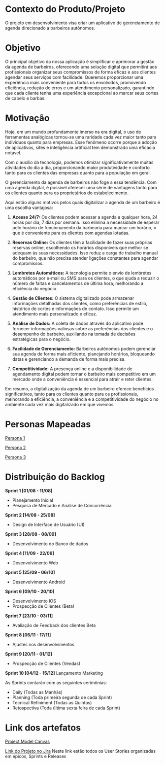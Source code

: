 # Contexto do Produto/Projeto
O projeto em desenvolvimento visa criar um aplicativo de gerenciamento de agenda direcionado a barbeiros autônomos.

# Objetivo
O principal objetivo da nossa aplicação é simplificar e aprimorar a gestão da agenda de barbeiros, oferecendo uma solução digital que permitirá aos profissionais organizar seus compromissos de forma eficaz e aos clientes agendar seus serviços com facilidade. Queremos proporcionar uma experiência mais conveniente para todos os envolvidos, promovendo eficiência, redução de erros e um atendimento personalizado, garantindo que cada cliente tenha uma experiência excepcional ao marcar seus cortes de cabelo e barbas.

# Motivação
Hoje, em um mundo profundamente imerso na era digital, o uso de ferramentas analógicas tornou-se uma raridade cada vez maior tanto para indivíduos quanto para empresas. Esse fenômeno ocorre porque a adoção de aplicativos, sites e inteligência artificial tem demonstrado uma eficácia notável.

Com o auxílio da tecnologia, podemos otimizar significativamente muitas atividades do dia a dia, proporcionando maior produtividade e conforto tanto para os clientes das empresas quanto para a população em geral.

O gerenciamento da agenda de barbeiros não foge a essa tendência. Com uma agenda digital, é possível oferecer uma série de vantagens tanto para os clientes quanto para os proprietários do estabelecimento.

Aqui estão alguns motivos pelos quais digitalizar a agenda de um barbeiro é uma escolha vantajosa:

1. **Acesso 24/7:** Os clientes podem acessar a agenda a qualquer hora, 24 horas por dia, 7 dias por semana. Isso elimina a necessidade de esperar pelo horário de funcionamento da barbearia para marcar um horário, o que é conveniente para os clientes com agendas lotadas.

2. **Reservas Online:** Os clientes têm a facilidade de fazer suas próprias reservas online, escolhendo os horários disponíveis que melhor se adequam às suas necessidades. Isso reduz a carga de trabalho manual do barbeiro, que não precisa atender ligações constantes para agendar compromissos.

3. **Lembretes Automáticos:** A tecnologia permite o envio de lembretes automáticos por e-mail ou SMS para os clientes, o que ajuda a reduzir o número de faltas e cancelamentos de última hora, melhorando a eficiência do negócio.

4. **Gestão de Clientes:** O sistema digitalizado pode armazenar informações detalhadas dos clientes, como preferências de estilo, histórico de cortes e informações de contato. Isso permite um atendimento mais personalizado e eficaz.

5. **Análise de Dados:** A coleta de dados através do aplicativo pode fornecer informações valiosas sobre as preferências dos clientes e o desempenho do barbeiro, auxiliando na tomada de decisões estratégicas para o negócio.

6. **Facilidade de Gerenciamento:** Barbeiros autônomos podem gerenciar sua agenda de forma mais eficiente, planejando horários, bloqueando datas e gerenciando a demanda de forma mais precisa.

7. **Competitividade:** A presença online e a disponibilidade de agendamento digital podem tornar o barbeiro mais competitivo em um mercado onde a conveniência é essencial para atrair e reter clientes.

Em resumo, a digitalização da agenda de um barbeiro oferece benefícios significativos, tanto para os clientes quanto para os profissionais, melhorando a eficiência, a conveniência e a competitividade do negócio no ambiente cada vez mais digitalizado em que vivemos.

# Personas Mapeadas
[Persona 1](https://github.com/gatimoteo/TRABALHO_SEMESTRAL_FGTI/blob/main/Documents/Personas/andresilva.pdf)

[Persona 2](https://github.com/gatimoteo/TRABALHO_SEMESTRAL_FGTI/blob/main/Documents/Personas/josecarlos.pdf)

[Persona 3](https://github.com/gatimoteo/TRABALHO_SEMESTRAL_FGTI/blob/main/Documents/Personas/pedro.pdf)

# Distribuição do Backlog

**Sprint 1 [01/08 - 11/08]**
- Planejamento Inicial
- Pesquisa de Mercado e Análise de Concorrência

**Sprint 2 [14/08 - 25/08]**
- Design de Interface de Usuário (UI)

**Sprint 3 [28/08 - 08/09]**
- Desenvolvimento do Banco de dados

**Sprint 4 [11/09 - 22/09]**
- Desenvolvimento Web

**Sprint 5 [25/09 - 06/10]**
- Desenvolvimento Android

**Sprint 6 [09/10 - 20/10]**
- Desenvolvimento IOS
- Prospecção de Clientes (Beta)

**Sprint 7 [23/10 - 03/11]**
- Avaliação de Feedback dos clientes Beta

**Sprint 8 [06/11 - 17/11]**
- Ajustes nos desenvolvimentos

**Sprint 9 [20/11 - 01/12]**
- Prospecção de Clientes (Vendas)

**Sprint 10 [04/12 - 15/12]**
Lançamento Marketing

As Sprints contarão com as seguintes cerimônias:
- Daily (Todas as Manhãs)
- Planning (Toda primeira segunda de cada Sprint)
- Tecnical Refiniment (Todas as Quintas)
- Retospectiva (Toda última sexta feira de cada Sprint)

# Link dos artefatos
[Project Model Canvas](https://github.com/gatimoteo/TRABALHO_SEMESTRAL_FGTI/blob/main/Documents/PMCanvas/ProjectModelCanvas.pdf)

[Link do Projeto no Jira](https://gabriel-timoteo-dos-santos.atlassian.net/jira/software/projects/TSF/boards/1)
  Neste link estão todos os User Stories organizadas em épicos, Sprints e Releases
